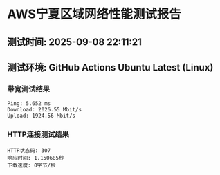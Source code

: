 # AWS宁夏区域网络性能测试报告
## 测试时间: 2025-09-08 22:11:21
## 测试环境: GitHub Actions Ubuntu Latest (Linux)

### 带宽测试结果
```
Ping: 5.652 ms
Download: 2026.55 Mbit/s
Upload: 1924.56 Mbit/s
```

### HTTP连接测试结果
```
HTTP状态码: 307
响应时间: 1.150685秒
下载速度: 0字节/秒
```

